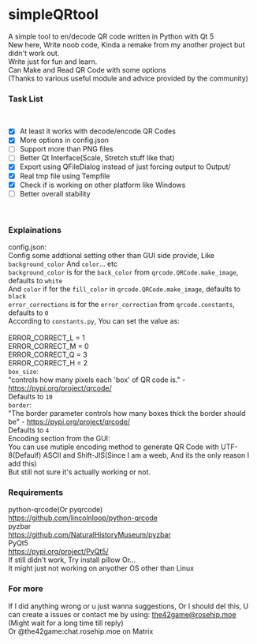 # simpleQRtool
A simple tool to en/decode QR code written in Python with Qt 5
<br>
New here, Write noob code, Kinda a remake from my another project but didn't work out.
<br>
Write just for fun and learn.
<br>
Can Make and Read QR Code with some options
<br>
(Thanks to various useful module and advice provided by the community)
<br>

### Task List
<br>

- [x] At least it works with decode/encode QR Codes
- [x] More options in config.json
- [ ] Support more than PNG files
- [ ] Better Qt Interface(Scale, Stretch stuff like that)
- [x] Export using QFileDialog instead of just forcing output to Output/
- [x] Real tmp file using Tempfile
- [x] Check if is working on other platform like Windows
- [ ] Better overall stability
<br>

### Explainations
config.json:
        <br>
        Config some addtional setting other than GUI side provide, Like `background_color` And `color`... etc
        <br>
        `background_color` is for the `back_color` from `qrcode.QRCode.make_image`, defaults to `white`
        <br>
        And `color` if for the `fill_color` in `qrcode.QRCode.make_image`, defaults to `black`
        <br>
        `error_corrections` is for the `error_correction` from `qrcode.constants`, defaults to `0`
        <br>
        According to `constants.py`, You can set the value as:
        <br>
            <br>
            ERROR_CORRECT_L = 1
            <br>
            ERROR_CORRECT_M = 0
            <br>
            ERROR_CORRECT_Q = 3
            <br>
            ERROR_CORRECT_H = 2
        <br>
        `box_size`:
        <br>
        "controls how many pixels each 'box' of QR code is." 
        - https://pypi.org/project/qrcode/
        <br>
        Defaults to `10`
        <br>
        `border`:
        <br>
        "The border parameter controls how many boxes thick the border should be"
        - https://pypi.org/project/qrcode/
        <br>
        Defaults to `4`
    <br>
    Encoding section from the GUI:
        <br>
        You can use mutiple encoding method to generate QR Code with UTF-8(Defaulf) ASCII and Shift-JIS(Since I am a weeb, And its the only reason I add this)
        <br>
        But still not sure it's actually working or not.
<br>

### Requirements
python-qrcode(Or pyqrcode)
    <br>
    https://github.com/lincolnloop/python-qrcode
    <br>
    pyzbar
    <br>
    https://github.com/NaturalHistoryMuseum/pyzbar
    <br>
    PyQt5
    <br>
    https://pypi.org/project/PyQt5/
    <br>
    If still didn't work, Try install pillow Or...
    <br>
    It might just not working on anyother OS other than Linux
<br>

### For more
If I did anything wrong or u just wanna suggestions, Or I should del this, U can create a issues or contact me by using:
        the42game@rosehip.moe (Might wait for a long time till reply)
        <br>
        Or @the42game:chat.rosehip.moe on Matrix